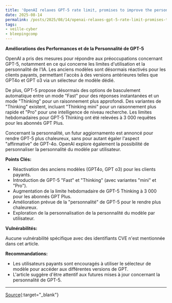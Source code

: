 ```yaml
---
title: 'OpenAI relaxes GPT-5 rate limit, promises to improve the personality'
date: 2025-08-14
permalink: /posts/2025/08/14/openai-relaxes-gpt-5-rate-limit-promises-to-improve-the-personality/
tags:
- veille-cyber
- bleepingcomp
---
```

**Améliorations des Performances et de la Personnalité de GPT-5**

OpenAI a pris des mesures pour répondre aux préoccupations concernant GPT-5, notamment en ce qui concerne les limites d'utilisation et la personnalité de l'IA. Les anciens modèles sont désormais réactivés pour les clients payants, permettant l'accès à des versions antérieures telles que GPT4o et GPT o3 via un sélecteur de modèle dédié.

De plus, GPT-5 propose désormais des options de basculement automatique entre un mode "Fast" pour des réponses instantanées et un mode "Thinking" pour un raisonnement plus approfondi. Des variantes de "Thinking" existent, incluant "Thinking mini" pour un raisonnement plus rapide et "Pro" pour une intelligence de niveau recherche. Les limites hebdomadaires pour GPT-5 Thinking ont été relevées à 3 000 requêtes pour les abonnés GPT Plus.

Concernant la personnalité, un futur aggiornamento est annoncé pour rendre GPT-5 plus chaleureux, sans pour autant égaler l'aspect "affirmative" de GPT-4o. OpenAI explore également la possibilité de personnaliser la personnalité du modèle par utilisateur.

**Points Clés:**

*   Réactivation des anciens modèles (GPT4o, GPT o3) pour les clients payants.
*   Introduction de GPT-5 "Fast" et "Thinking" (avec variantes "mini" et "Pro").
*   Augmentation de la limite hebdomadaire de GPT-5 Thinking à 3 000 pour les abonnés GPT Plus.
*   Amélioration prévue de la "personnalité" de GPT-5 pour le rendre plus chaleureux.
*   Exploration de la personnalisation de la personnalité du modèle par utilisateur.

**Vulnérabilités:**

Aucune vulnérabilité spécifique avec des identifiants CVE n'est mentionnée dans cet article.

**Recommandations:**

*   Les utilisateurs payants sont encouragés à utiliser le sélecteur de modèle pour accéder aux différentes versions de GPT.
*   L'article suggère d'être attentif aux futures mises à jour concernant la personnalité de GPT-5.

---
[Source](https://www.bleepingcomputer.com/news/artificial-intelligence/openai-relaxes-gpt-5-rate-limit-promises-to-improve-the-personality/){:target="_blank"}
